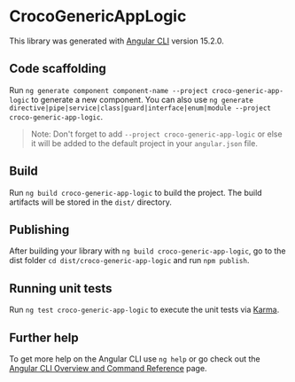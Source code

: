 # CrocoGenericAppLogic

This library was generated with [Angular CLI](https://github.com/angular/angular-cli) version 15.2.0.

## Code scaffolding

Run `ng generate component component-name --project croco-generic-app-logic` to generate a new component. You can also use `ng generate directive|pipe|service|class|guard|interface|enum|module --project croco-generic-app-logic`.
> Note: Don't forget to add `--project croco-generic-app-logic` or else it will be added to the default project in your `angular.json` file. 

## Build

Run `ng build croco-generic-app-logic` to build the project. The build artifacts will be stored in the `dist/` directory.

## Publishing

After building your library with `ng build croco-generic-app-logic`, go to the dist folder `cd dist/croco-generic-app-logic` and run `npm publish`.

## Running unit tests

Run `ng test croco-generic-app-logic` to execute the unit tests via [Karma](https://karma-runner.github.io).

## Further help

To get more help on the Angular CLI use `ng help` or go check out the [Angular CLI Overview and Command Reference](https://angular.io/cli) page.
